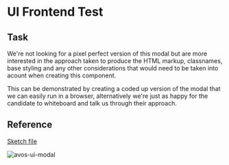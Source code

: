 # UI Frontend Test

## Task

We're not looking for a pixel perfect version of this modal but are more interested in the approach taken to produce the HTML markup, classnames, base styling and any other considerations that would need to be taken into acount when creating this component.

This can be demonstrated by creating a coded up version of the modal that we can easily run in a browser, alternatively we're just as happy for the candidate to whiteboard and talk us through their approach.

## Reference
[Sketch file](https://sketch.com/s/ce226938-83b6-4aef-ab0f-fee6c5092804)

![avos-ui-modal](https://github.com/andyavos/ui-frontend-test/assets/108477034/1ae66bb4-328a-432f-bf28-b2a1c396a7ca)
